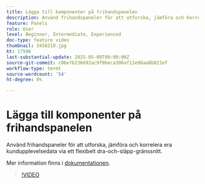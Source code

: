 ```yaml
---
title: Lägga till komponenter på frihandspanelen
description: Använd frihandspaneler för att utforska, jämföra och korrelera era kundupplevelsedata via ett flexibelt dra-och-släpp-gränssnitt.
feature: Panels
role: User
level: Beginner, Intermediate, Experienced
doc-type: feature video
thumbnail: 3458210.jpg
kt: 17506
last-substantial-update: 2025-05-09T00:00:00Z
source-git-commit: c06efb236692ac9f9beca306af11e98aa8b821ef
workflow-type: tm+mt
source-wordcount: '54'
ht-degree: 0%

---
```


# Lägga till komponenter på frihandspanelen

Använd frihandspaneler för att utforska, jämföra och korrelera era kundupplevelsedata via ett flexibelt dra-och-släpp-gränssnitt.

Mer information finns i [dokumentationen](https://experienceleague.adobe.com/sv/docs/analytics-platform/using/cja-workspace/panels/freeform-panel).

>[!VIDEO](https://video.tv.adobe.com/v/3458210/?learn=on)
